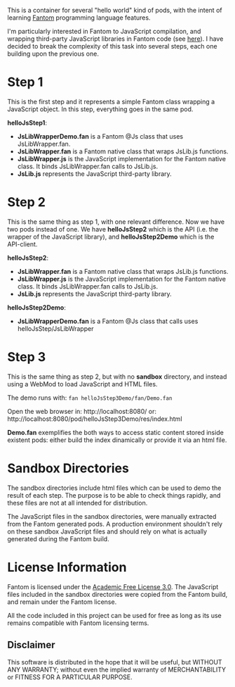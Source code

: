 This is a container for several "hello world" kind of pods, with the intent of 
learning [Fantom](http://fantom.org) programming language features.

I'm particularly interested in Fantom to JavaScript compilation, and wrapping 
third-party JavaScript libraries in Fantom code 
(see [here](http://fantom.org/sidewalk/topic/1109)). I have decided to break the 
complexity of this task into several steps, each one building upon the 
previous one.

Step 1
======

This is the first step and it represents a simple Fantom class wrapping a 
JavaScript object. In this step, everything goes in the same pod.

**helloJsStep1**:

- **JsLibWrapperDemo.fan** is a Fantom @Js class that uses JsLibWrapper.fan.
- **JsLibWrapper.fan** is a Fantom native class that wraps JsLib.js functions.
- **JsLibWrapper.js** is the JavaScript implementation for the Fantom native 
class. It binds JsLibWrapper.fan calls to JsLib.js.
- **JsLib.js** represents the JavaScript third-party library.

Step 2
======

This is the same thing as step 1, with one relevant difference. Now we have two 
pods instead of one. We have **helloJsStep2** which is the API (i.e. the 
wrapper of the JavaScript library), and **helloJsStep2Demo** which is the 
API-client.

**helloJsStep2**:

- **JsLibWrapper.fan** is a Fantom native class that wraps JsLib.js functions.
- **JsLibWrapper.js** is the JavaScript implementation for the Fantom native 
class. It binds JsLibWrapper.fan calls to JsLib.js.
- **JsLib.js** represents the JavaScript third-party library.

**helloJsStep2Demo**:

- **JsLibWrapperDemo.fan** is a Fantom @Js class that calls uses 
helloJsStep/JsLibWrapper

Step 3
======

This is the same thing as step 2, but with no **sandbox** directory, and instead
 using a WebMod to load JavaScript and HTML files. 
 
The demo runs with:
`fan helloJsStep3Demo/fan/Demo.fan`

Open the web browser in:
http://localhost:8080/
or:
http://localhost:8080/pod/helloJsStep3Demo/res/index.html

**Demo.fan** exemplifies the both ways to access static content stored inside 
existent pods: either build the index dinamically or provide it via an html 
file.

Sandbox Directories
===================

The sandbox directories include html files which can be used to demo the result 
of each step. The purpose is to be able to check things rapidly, and these 
files are not at all intended for distribution.

The JavaScript files in the sandbox directories, were manually extracted from 
the Fantom generated pods. A production environment shouldn't rely on these 
sandbox JavaScript files and should rely on what is actually generated during 
the Fantom build.
 
License Information
===================

Fantom is licensed under the [Academic Free License 3.0](http://fantom.org/doc/docIntro/License.html). 
The JavaScript files included in the sandbox directories were copied from the 
Fantom build, and remain under the Fantom license.

All the code included in this project can be used for free as long as its use 
remains compatible with Fantom licensing terms.

Disclaimer
----------

This software is distributed in the hope that it will be useful,
but WITHOUT ANY WARRANTY; without even the implied warranty of
MERCHANTABILITY or FITNESS FOR A PARTICULAR PURPOSE.


